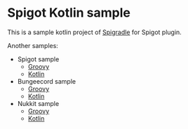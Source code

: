 # Spigot Kotlin sample

This is a sample kotlin project of [Spigradle](https://github.com/EntryPointKR/Spigradle/docs/spigot_plugin.md) for Spigot plugin.

Another samples:

- Spigot sample
  - [Groovy](../spigot)
  - [Kotlin](#)
- Bungeecord sample
  - [Groovy](../bungeecord)
  - [Kotlin](../bungeecord-kotlin)
- Nukkit sample
  - [Groovy](../nukkit)
  - [Kotlin](../nukkit-kotlin)